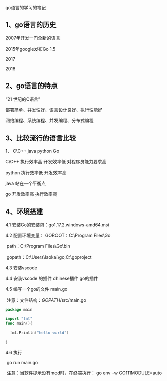 go语言的学习的笔记



## 1、go语言的历史  

2007年开发一门全新的语言

2015年google发布Go 1.5

 2017

 2018

## 2、go语言的特点

“21 世纪的C语言”

部署简单、并发性好、语言设计良好、执行性能好

网络编程、系统编程、并发编程、分布式编程



## 3、比较流行的语言比较

1、 C\C++   java  python Go

C\C++ 执行效率高 开发效率低  对程序员能力要求高

python 执行效率低 开发效率高

java  站在一个平衡点

go  开发效率高  执行效率高



## 4、环境搭建

4.1  安装Go的安装包：go1.17.2.windows-amd64.msi

4.2 配置环境变量：  GOROOT：C:\Program Files\Go

​                                      path：C:\Program Files\Go\bin

​                                      gopath：C:\Users\laokai\go;C:\goproject

4.3 安装vscode

4.4  安装vscode 的插件 chinese插件 go的插件

4.5  编写一个go的文件 main.go

​          注意：文件结构：$GOPATH$/src/main.go

```go
package main

import "fmt"
func main(){
    
  fmt.Println("hello world")

}
```

4.6 执行

​       go run main.go

​     注意：当软件提示没有mod时，在终端执行：       go env -w GO111MODULE=auto
